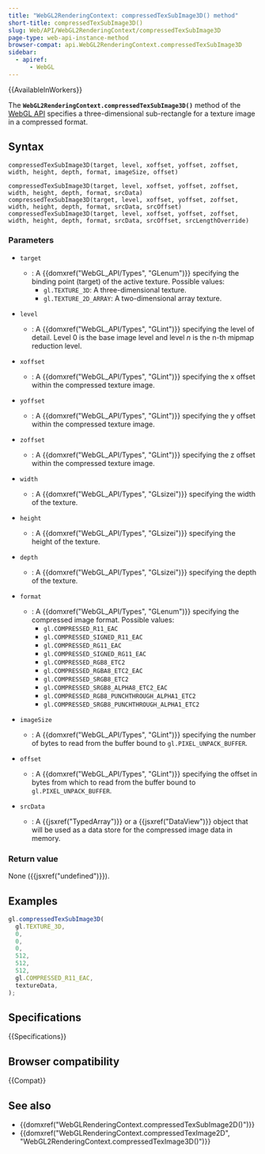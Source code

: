 ```yaml
---
title: "WebGL2RenderingContext: compressedTexSubImage3D() method"
short-title: compressedTexSubImage3D()
slug: Web/API/WebGL2RenderingContext/compressedTexSubImage3D
page-type: web-api-instance-method
browser-compat: api.WebGL2RenderingContext.compressedTexSubImage3D
sidebar:
  - apiref:
      - WebGL
---
```


{{AvailableInWorkers}}

The **`WebGL2RenderingContext.compressedTexSubImage3D()`**
method of the [WebGL API](/en-US/docs/Web/API/WebGL_API) specifies a
three-dimensional sub-rectangle for a texture image in a compressed format.

## Syntax

```js-nolint
compressedTexSubImage3D(target, level, xoffset, yoffset, zoffset, width, height, depth, format, imageSize, offset)

compressedTexSubImage3D(target, level, xoffset, yoffset, zoffset, width, height, depth, format, srcData)
compressedTexSubImage3D(target, level, xoffset, yoffset, zoffset, width, height, depth, format, srcData, srcOffset)
compressedTexSubImage3D(target, level, xoffset, yoffset, zoffset, width, height, depth, format, srcData, srcOffset, srcLengthOverride)
```

### Parameters

- `target`
  - : A {{domxref("WebGL_API/Types", "GLenum")}} specifying the binding point (target) of the active texture.
    Possible values:
    - `gl.TEXTURE_3D`: A three-dimensional texture.
    - `gl.TEXTURE_2D_ARRAY`: A two-dimensional array texture.

- `level`
  - : A {{domxref("WebGL_API/Types", "GLint")}} specifying the level of detail. Level 0 is the base image
    level and level _n_ is the n-th mipmap reduction level.
- `xoffset`
  - : A {{domxref("WebGL_API/Types", "GLint")}} specifying the x offset within the compressed texture image.
- `yoffset`
  - : A {{domxref("WebGL_API/Types", "GLint")}} specifying the y offset within the compressed texture image.
- `zoffset`
  - : A {{domxref("WebGL_API/Types", "GLint")}} specifying the z offset within the compressed texture image.
- `width`
  - : A {{domxref("WebGL_API/Types", "GLsizei")}} specifying the width of the texture.
- `height`
  - : A {{domxref("WebGL_API/Types", "GLsizei")}} specifying the height of the texture.
- `depth`
  - : A {{domxref("WebGL_API/Types", "GLsizei")}} specifying the depth of the texture.
- `format`
  - : A {{domxref("WebGL_API/Types", "GLenum")}} specifying the compressed image format. Possible values:
    - `gl.COMPRESSED_R11_EAC`
    - `gl.COMPRESSED_SIGNED_R11_EAC`
    - `gl.COMPRESSED_RG11_EAC`
    - `gl.COMPRESSED_SIGNED_RG11_EAC`
    - `gl.COMPRESSED_RGB8_ETC2`
    - `gl.COMPRESSED_RGBA8_ETC2_EAC`
    - `gl.COMPRESSED_SRGB8_ETC2`
    - `gl.COMPRESSED_SRGB8_ALPHA8_ETC2_EAC`
    - `gl.COMPRESSED_RGB8_PUNCHTHROUGH_ALPHA1_ETC2`
    - `gl.COMPRESSED_SRGB8_PUNCHTHROUGH_ALPHA1_ETC2`

- `imageSize`
  - : A {{domxref("WebGL_API/Types", "GLint")}} specifying the number of bytes to read from the buffer bound
    to `gl.PIXEL_UNPACK_BUFFER`.
- `offset`
  - : A {{domxref("WebGL_API/Types", "GLint")}} specifying the offset in bytes from which to read from the
    buffer bound to `gl.PIXEL_UNPACK_BUFFER`.
- `srcData`
  - : A {{jsxref("TypedArray")}} or a {{jsxref("DataView")}} object that will be used as a data store for the compressed
    image data in memory.

### Return value

None ({{jsxref("undefined")}}).

## Examples

```js
gl.compressedTexSubImage3D(
  gl.TEXTURE_3D,
  0,
  0,
  0,
  512,
  512,
  512,
  gl.COMPRESSED_R11_EAC,
  textureData,
);
```

## Specifications

{{Specifications}}

## Browser compatibility

{{Compat}}

## See also

- {{domxref("WebGLRenderingContext.compressedTexSubImage2D()")}}
- {{domxref("WebGLRenderingContext.compressedTexImage2D", "WebGL2RenderingContext.compressedTexImage3D()")}}
